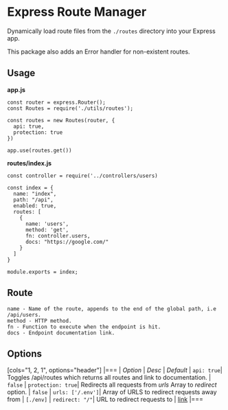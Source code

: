 # Express Route Manager

Dynamically load route files from the ``./routes`` directory into your Express app.  

This package also adds an Error handler for non-existent routes.

## Usage

**app.js**
```
const router = express.Router();
const Routes = require('./utils/routes');

const routes = new Routes(router, { 
  api: true,
  protection: true
})

app.use(routes.get())
```

**routes/index.js**
```
const controller = require('../controllers/users)

const index = {
  name: "index",
  path: "/api",
  enabled: true,
  routes: [
    {
      name: 'users', 
      method: 'get', 
      fn: controller.users,
      docs: "https://google.com/"
    }
  ]
}

module.exports = index;
```

## Route
```
name - Name of the route, appends to the end of the global path, i.e /api/users.
method - HTTP method.
fn - Function to execute when the endpoint is hit.
docs - Endpoint documentation link.
```

## Options

[cols="1, 2, 1", options="header"]
|===
| *Option* | *Desc* | *Default*
| `api: true`| Toggles /api/routes which returns all routes and link to documentation. | ``false``
| `protection: true`| Redirects all requests from *urls* Array to *redirect* option. | ``false``
| `urls: ['/.env']`| Array of URLS to redirect requests away from | ``[./env]``
| `redirect: "/"`| URL to redirect requests to | [link](https://www.youtube.com/watch?v=dQw4w9WgXcQ)
|===